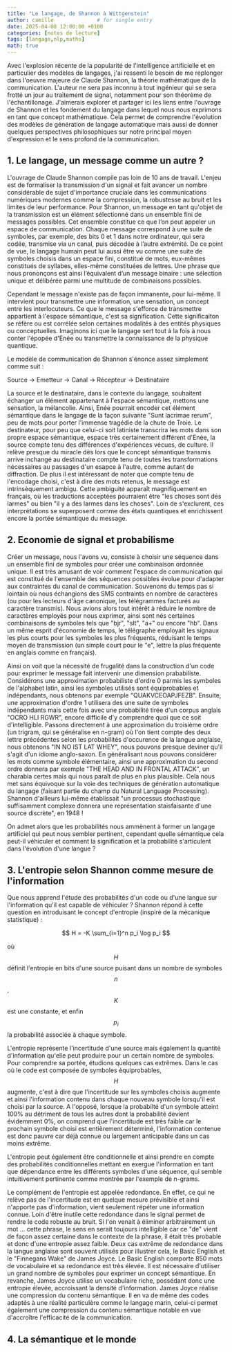 ```yaml
---
title: "Le langage, de Shannon à Wittgenstein"
author: camille              # for single entry
date: 2025-04-08 12:00:00 +0100
categories: [notes de lecture]
tags: [langage,nlp,maths]
math: true   
---
```


Avec l'explosion récente de la popularité de l'intelligence artificielle et en particulier des modèles de langages, j'ai ressenti le besoin de me replonger dans l'oeuvre majeure de Claude Shannon, la théorie mathématique de la communication. L'auteur ne sera pas inconnu à tout ingénieur qui se sera frotté un jour au traitement de signal, notamment pour son théorème de l'échantillonage. J'aimerais explorer et partager ici les liens entre l'ouvrage de Shannon et les fondement du langage dans lequel nous nous exprimons en tant que concept mathématique. Cela permet de comprendre l'évolution des modèles de génération de langage automatique mais aussi de donner quelques perspectives philosophiques sur notre principal moyen d'expression et le sens profond de la communication.

## 1. Le langage, un message comme un autre ?

L'ouvrage de Claude Shannon compile pas loin de 10 ans de travail. L'enjeu est de formaliser la transmission d'un signal et fait avancer un nombre considérable de sujet d'importance cruciale dans les communications numériques modernes comme la compression, la robustesse au bruit et les limites de leur performance. Pour Shannon, un message en tant qu'objet de la transmission est un élément sélectionné dans un ensemble fini de messages possibles. Cet ensemble constitue ce que l’on peut appeler un espace de communication. Chaque message correspond à une suite de symboles, par exemple, des bits 0 et 1 dans notre ordinateur, qui sera codée, transmise via un canal, puis décodée à l’autre extrémité. De ce point de vue, le langage humain peut lui aussi être vu comme une suite de symboles choisis dans un espace fini, constitué de mots, eux-mêmes constitués de syllabes, elles-même constituées de lettres.  Une phrase que nous prononçons est ainsi l’équivalent d’un message binaire : une sélection unique et délibérée parmi une multitude de combinaisons possibles. 

Cependant le message n'existe pas de façon immanente, pour lui-même. Il intervient pour transmettre une information, une sensation, un concept entre les interlocuteurs. Ce que le message s'efforce de transmettre appartient à l'espace sémantique, c'est sa signification. Cette significaiton se réfère ou est corrélée selon certaines modalités à des entités physiques ou conceptuelles. Imaginons ici que le langage sert tout à la fois à nous conter l'épopée d'Enée ou transmettre la connaissance de la physique quantique.

Le modèle de communication de Shannon s'énonce assez simplement comme suit : 

Source → Emetteur → Canal → Récepteur → Destinataire

La source et le destinataire, dans le contexte du langage, souhaitent échanger un élément appartenant à l'espace sémantique, mettons une sensation, la mélancolie. Ainsi, Enée pourrait encoder cet élément sémantique dans le langage de la façon suivante "Sunt lacrimae rerum", peu de mots pour porter l'immense tragédie de la chute de Troie. Le destinateur, pour peu que celui-ci soit latiniste transcrira les mots dans son propre espace sémantique, espace très certainement différent d'Enée, la source compte tenu des différences d'expériences vécues, de culture. Il relève presque du miracle dès lors que le concept sémantique transmis arrive inchangé au destinataire compte tenu de toutes les transformations nécessaires au passages d'un esapce à l'autre, comme autant de diffraction. De plus il est intéressant de noter que compte tenu de l'encodage choisi, c'est à dire des mots retenus, le message est intrinsèquement ambigu. Cette ambiguité apparaît magnifiquement en français, où les traductions acceptées pourraient être "les choses sont des larmes" ou bien "il y a des larmes dans les choses". Loin de s'exclurent, ces interprétations se superposent comme des états quantiques et enrichissent encore la portée sémantique du message.


## 2. Economie de signal et probabilisme

Créer un message, nous l'avons vu, consiste à choisir une séquence dans un ensemble fini de symboles pour créer une combinaison ordonnée unique. Il est très amusant de voir comment l'espace de communication qui est constitué de l'ensemble des séquences possibles évolue pour d'adapter aux contraintes du canal de communication. Souvenons du temps pas si lointain où nous échangions des SMS contraints en nombre de caractères (ou pour les lecteurs d'âge canonique, les télégrammes facturés au caractère transmis). Nous avions alors tout intérêt à réduire le nombre de caractères employés pour nous exprimer, ainsi sont nés certaines combinaisons de symboles tels que "bjr", "slt", "a+" ou encore "hb". Dans un même esprit d'économie de temps, le télégraphe employait les signaux les plus courts pour les symboles les plus fréquents, réduisant le temps moyen de transmission (un simple court pour le "e", lettre la plus fréquente en anglais comme en français).

Ainsi on voit que la nécessité de frugalité dans la construction d'un code pour exprimer le message fait intervenir une dimension prababiliste. Considérons une approximation probabiliste d'ordre 0 parmis les symboles de l'alphabet latin, ainsi les symboles utilisés sont équiprobables et indépendants, nous obtenons par exemple "QUAKVCEOAPJFEZB". Ensuite, une approximation d'ordre 1 utilisera des une suite de symboles indépendants mais cette fois avec une probabilité tirée d'un corpus anglais "OCRO HLI RGWR", encore difficile d'y comprendre quoi que ce soit d'intelligible. Passons directement à une approximation du troisième ordre (un trigram, qui se généralise en n-gram) où l'on tient compte des deux lettre précédentes selon les probabilités d'occurence de la langue anglaise, nous obtenons "IN NO IST LAT WHEY", nous pouvons presque deviner qu'il s'agit d'un idiome anglo-saxon. En généralisant nous pouvons considérer les mots comme symbole élémentaire, ainsi une approximation du second ordre donnera par exemple "THE HEAD AND IN FRONTAL ATTACK", un charabia certes mais qui nous paraît de plus en plus plausible. Cela nous met sans équivoque sur la voie des techniques de génération automatique du langage (faisant partie du champ du Natural Language Processing). Shannon d'ailleurs lui-même établissait "un processus stochastique suffisamment complexe donnera une représentation staisfaisante d'une source discrète", en 1948 !

On admet alors que les probabilités nous ammènent à former un langage artificiel qui peut nous sembler pertinent, cependant quelle sémantique cela peut-il véhiculer et comment la signification et la probabilité s'articulent dans l'évolution d'une langue ?

## 3. L'entropie selon Shannon comme mesure de l'information

Que nous apprend l'étude des probabilités d'un code ou d'une langue sur l'information qu'il est capable de véhiculer ? Shannon répond à cette question en introduisant le concept d'entropie (inspiré de la mécanique statistique) : 

$$
H = -K \sum_{i=1}^n p_i \log p_i
$$

où $$H$$ définit l'entropie en bits d'une source puisant dans un nombre de symboles $$n$$, $$K$$ est une constante, et enfin $$p_i$$ la probabilité associée à chaque symbole. 

L'entropie représente l'incertitude d'une source mais également la quantité d'information qu'elle peut produire pour un certain nombre de symboles. Pour comprendre sa portée, étudions quelques cas extrêmes. Dans le cas où le code est composée de symboles équiprobables, $$H$$ augmente, c'est à dire que l'incertitude sur les symboles choisis augmente et ainsi l'information contenu dans chaque nouveau symbole lorsqu'il est choisi par la source. A l'opposé, lorsque la probabilté d'un symbole atteint 100% au détriment de tous les autres dont la probabilité devient évidemment 0%, on comprend que l'incertitude est très faible car le prochain symbole choisi est entièrement déterminé, l'information contenue est donc pauvre car déjà connue ou largement anticipable dans un cas moins extrême.

L'entropie peut également être conditionnelle et ainsi prendre en compte des probabilités conditionnelles mettant en exergue l'information en tant que dépendance entre les différents symboles d'une séquence, qui semble intuitivement pertinente comme montrée par l'exemple de n-grams. 

Le complément de l'entropie est appelée redondance. En effet, ce qui ne relève pas de l'incertitude est en quelque mesure prévisible et ainsi n'apporte pas d'information, vient seulement répéter une information connue. Loin d'être inutile cette redondance dans le signal permet de rendre le code robuste au bruit. Si l'on venait à éliminer arbitrairement un mot ... cette phrase, le sens en serait toujours intelligible car ce "de" vient de façon assez certaine dans le contexte de la phrase, il était très probable et donc d'une entropie assez faible. Deux cas extrême de redondance dans la langue anglaise sont souvent utilisés pour illustrer cela, le Basic English et le "Finnegans Wake" de James Joyce. Le Basic English comporte 850 mots de vocabulaire et sa redondance est très élevée. Il est nécessaire d'utiliser un grand nombre de symboles pour exprimer un concept sémantique. En revanche, James Joyce utilise un vocabulaire riche, possédant donc une entropie élevée, accroissant la densité d'information. James Joyce réalise une compression du contenu sémantique. Il en va de même des codes adaptés à une réalité particulère comme le langage marin, celui-ci permet également une compression du contenu sémantique notable en vue d'accroître l'efficacité de la communication. 

## 4. La sémantique et le monde